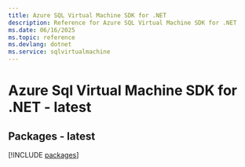 ```yaml
---
title: Azure SQL Virtual Machine SDK for .NET
description: Reference for Azure SQL Virtual Machine SDK for .NET
ms.date: 06/16/2025
ms.topic: reference
ms.devlang: dotnet
ms.service: sqlvirtualmachine
---
```

# Azure Sql Virtual Machine SDK for .NET - latest
## Packages - latest
[!INCLUDE [packages](sql-virtual-machine-index.md)]